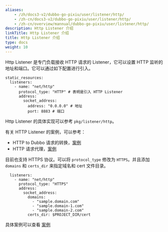 ```yaml
---
aliases:
    - /zh/docs3-v2/dubbo-go-pixiu/user/listener/http/
    - /zh-cn/docs3-v2/dubbo-go-pixiu/user/listener/http/
    - /zh-cn/overview/mannual/dubbo-go-pixiu/user/listener/http/
description: Http Listener 介绍
linkTitle: Http Listener 介绍
title: Http Listener 介绍
type: docs
weight: 10
---
```







Http Listener 是专门负载接收 HTTP 请求的 Listener，它可以设置 HTTP 监听的地址和端口。它可以通过如下配置进行引入。

```
static_resources:
  listeners:
    - name: "net/http"
      protocol_type: "HTTP" # 表明是引入 HTTP Listener
      address:
        socket_address:
          address: "0.0.0.0" # 地址
          port: 8883 # 端口
```

Http Listener 的具体实现可以参考 `pkg/listener/http`。

有关 HTTP Listener 的案例，可以参考：
- HTTP to Dubbo 请求的转换，[案例](/zh-cn/overview/mannual/dubbo-go-pixiu/user/samples/http_to_dubbo/)
- HTTP 请求代理，[案例](/zh-cn/overview/mannual/dubbo-go-pixiu/user/samples/http_proxy/)

目前也支持 HTTPS 协议。可以将 `protocol_type` 修改为 `HTTPS`。并且添加 `domains` 和 `certs_dir` 来指定域名和 cert 文件目录。

```
  listeners:
    - name: "net/http"
      protocol_type: "HTTPS"
      address:
        socket_address:
          domains:
            - "sample.domain.com"
            - "sample.domain-1.com"
            - "sample.domain-2.com"
          certs_dir: $PROJECT_DIR/cert
```

具体案例可以查看 [案例](/zh-cn/overview/mannual/dubbo-go-pixiu/user/samples/https/)